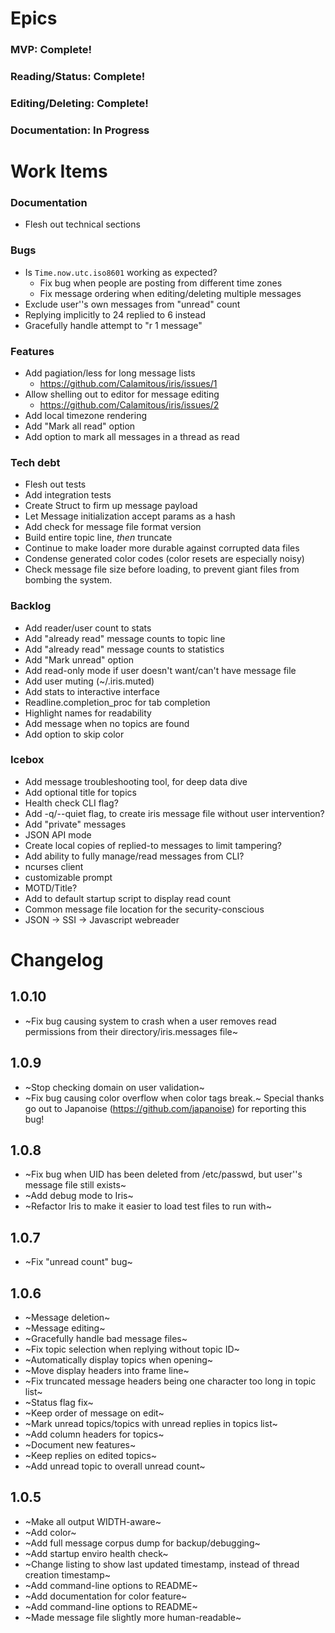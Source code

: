 # Epics
### MVP: Complete!
### Reading/Status: Complete!
### Editing/Deleting: Complete!
### Documentation: In Progress

# Work Items

### Documentation
* Flesh out technical sections

### Bugs
* Is `Time.now.utc.iso8601` working as expected?
  * Fix bug when people are posting from different time zones
  * Fix message ordering when editing/deleting multiple messages
* Exclude user''s own messages from "unread" count
* Replying implicitly to 24 replied to 6 instead
* Gracefully handle attempt to "r 1 message"

### Features
* Add pagiation/less for long message lists
  * https://github.com/Calamitous/iris/issues/1
* Allow shelling out to editor for message editing
  * https://github.com/Calamitous/iris/issues/2
* Add local timezone rendering
* Add "Mark all read" option
* Add option to mark all messages in a thread as read

### Tech debt
* Flesh out tests
* Add integration tests
* Create Struct to firm up message payload
* Let Message initialization accept params as a hash
* Add check for message file format version
* Build entire topic line, _then_ truncate
* Continue to make loader more durable against corrupted data files
* Condense generated color codes (color resets are especially noisy)
* Check message file size before loading, to prevent giant files from bombing the system.

### Backlog
* Add reader/user count to stats
* Add "already read" message counts to topic line
* Add "already read" message counts to statistics
* Add "Mark unread" option
* Add read-only mode if user doesn't want/can't have message file
* Add user muting (~/.iris.muted)
* Add stats to interactive interface
* Readline.completion_proc for tab completion
* Highlight names for readability
* Add message when no topics are found
* Add option to skip color

### Icebox
* Add message troubleshooting tool, for deep data dive
* Add optional title for topics
* Health check CLI flag?
* Add -q/--quiet flag, to create iris message file without user intervention?
* Add "private" messages
* JSON API mode
* Create local copies of replied-to messages to limit tampering?
* Add ability to fully manage/read messages from CLI?
* ncurses client
* customizable prompt
* MOTD/Title?
* Add to default startup script to display read count
* Common message file location for the security-conscious
* JSON -> SSI -> Javascript webreader

# Changelog

## 1.0.10
* ~Fix bug causing system to crash when a user removes read permissions from their directory/iris.messages file~

## 1.0.9
* ~Stop checking domain on user validation~
* ~Fix bug causing color overflow when color tags break.~  Special thanks go out to Japanoise (https://github.com/japanoise) for reporting this bug!

## 1.0.8
* ~Fix bug when UID has been deleted from /etc/passwd, but user''s message file still exists~
* ~Add debug mode to Iris~
* ~Refactor Iris to make it easier to load test files to run with~

## 1.0.7
* ~Fix "unread count" bug~

## 1.0.6
* ~Message deletion~
* ~Message editing~
* ~Gracefully handle bad message files~
* ~Fix topic selection when replying without topic ID~
* ~Automatically display topics when opening~
* ~Move display headers into frame line~
* ~Fix truncated message headers being one character too long in topic list~
* ~Status flag fix~
* ~Keep order of message on edit~
* ~Mark unread topics/topics with unread replies in topics list~
* ~Add column headers for topics~
* ~Document new features~
* ~Keep replies on edited topics~
* ~Add unread topic to overall unread count~

## 1.0.5
* ~Make all output WIDTH-aware~
* ~Add color~
* ~Add full message corpus dump for backup/debugging~
* ~Add startup enviro health check~
* ~Change listing to show last updated timestamp, instead of thread creation timestamp~
* ~Add command-line options to README~
* ~Add documentation for color feature~
* ~Add command-line options to README~
* ~Made message file slightly more human-readable~
